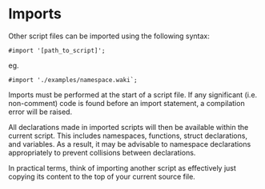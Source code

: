 # Imports

Other script files can be imported using the following syntax:

```waki
#import '[path_to_script]';
```

eg.

```waki
#import './examples/namespace.waki`;
```

Imports must be performed at the start of a script file. If any significant
(i.e. non-comment) code is found before an import statement, a compilation error
will be raised.

All declarations made in imported scripts will then be available within the
current script. This includes namespaces, functions, struct declarations, and
variables. As a result, it may be advisable to namespace declarations
appropriately to prevent collisions between declarations.

In practical terms, think of importing another script as effectively just
copying its content to the top of your current source file.
